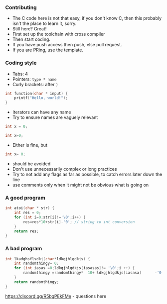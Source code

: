### Contributing
- The C code here is not that easy, if you don't know C, then this probably isn't the place to learn it, sorry.
- Still here? Great!
- First set up the toolchain with cross compiler
- Then start coding.
- If you have push access then push, else pull request.
- If you are PRing, use the template.
### Coding style
- Tabs: 4
- Pointers: `type * name`
- Curly brackets: after `)`
```c
int function(char * input) {
	printf("Hello, world!");
}
```
- Iterators can have any name
- Try to ensure names are vaguely relevant
```c
int x = 0;
```
```c
int x=0;
```
- Either is fine, but
```c
int x= 0;
```
- should be avoided
- Don't use unnecessarily complex or long practices
- Try to not add any flags as far as possible, to catch errors later down the line
- use comments only when it might not be obvious what is going on
### A good program
```c
int atoi(char * str) {
    int res = 0;
    for (int i=0;str[i]!='\0';i++) {
        res=res*10+str[i]-'0'; // string to int conversion
    }
    return res;
}
```
### A bad program
```c
int lkadghsflsdkj(char*ldkgjhlgdkjs) {
    int randomthingy= 0;
    for (int iasas =0;ldkgjhlgdkjs[iasasas]!= '\0';i ++) {
        randomthingy =randomthingy*  10+ ldkgjhlgdkjs[iasasa]      -'0';
    }
    return randomthingy;
}
```
https://discord.gg/R5bgPEkFMe - questions here
